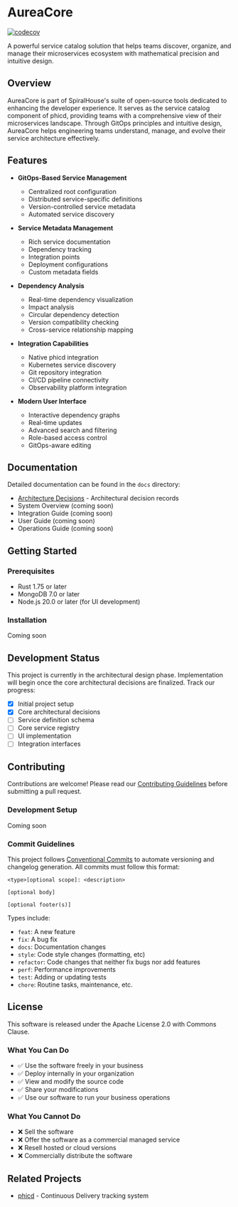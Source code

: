 # AureaCore

[![codecov](https://codecov.io/gh/spiralhouse/aureacore/branch/main/graph/badge.svg)](https://codecov.io/gh/spiralhouse/aureacore)

A powerful service catalog solution that helps teams discover, organize, and manage their microservices ecosystem with mathematical precision and intuitive design.

## Overview

AureaCore is part of SpiralHouse's suite of open-source tools dedicated to enhancing the developer experience. It serves as the service catalog component of phicd, providing teams with a comprehensive view of their microservices landscape. Through GitOps principles and intuitive design, AureaCore helps engineering teams understand, manage, and evolve their service architecture effectively.

## Features

* **GitOps-Based Service Management**
  - Centralized root configuration
  - Distributed service-specific definitions
  - Version-controlled service metadata
  - Automated service discovery

* **Service Metadata Management**
  - Rich service documentation
  - Dependency tracking
  - Integration points
  - Deployment configurations
  - Custom metadata fields

* **Dependency Analysis**
  - Real-time dependency visualization
  - Impact analysis
  - Circular dependency detection
  - Version compatibility checking
  - Cross-service relationship mapping

* **Integration Capabilities**
  - Native phicd integration
  - Kubernetes service discovery
  - Git repository integration
  - CI/CD pipeline connectivity
  - Observability platform integration

* **Modern User Interface**
  - Interactive dependency graphs
  - Real-time updates
  - Advanced search and filtering
  - Role-based access control
  - GitOps-aware editing

## Documentation

Detailed documentation can be found in the `docs` directory:

* [Architecture Decisions](docs/adr) - Architectural decision records
* System Overview (coming soon)
* Integration Guide (coming soon)
* User Guide (coming soon)
* Operations Guide (coming soon)

## Getting Started

### Prerequisites

* Rust 1.75 or later
* MongoDB 7.0 or later
* Node.js 20.0 or later (for UI development)

### Installation

Coming soon

## Development Status

This project is currently in the architectural design phase. Implementation will begin once the core architectural decisions are finalized. Track our progress:

- [x] Initial project setup
- [x] Core architectural decisions
- [ ] Service definition schema
- [ ] Core service registry
- [ ] UI implementation
- [ ] Integration interfaces

## Contributing

Contributions are welcome! Please read our [Contributing Guidelines](CONTRIBUTING.md) before submitting a pull request.

### Development Setup

Coming soon

### Commit Guidelines

This project follows [Conventional Commits](https://www.conventionalcommits.org/) to automate versioning and changelog generation. All commits must follow this format:

```
<type>[optional scope]: <description>

[optional body]

[optional footer(s)]
```

Types include:
* `feat`: A new feature
* `fix`: A bug fix
* `docs`: Documentation changes
* `style`: Code style changes (formatting, etc)
* `refactor`: Code changes that neither fix bugs nor add features
* `perf`: Performance improvements
* `test`: Adding or updating tests
* `chore`: Routine tasks, maintenance, etc.

## License

This software is released under the Apache License 2.0 with Commons Clause.

### What You Can Do
* ✅ Use the software freely in your business
* ✅ Deploy internally in your organization
* ✅ View and modify the source code
* ✅ Share your modifications
* ✅ Use our software to run your business operations

### What You Cannot Do
* ❌ Sell the software
* ❌ Offer the software as a commercial managed service
* ❌ Resell hosted or cloud versions
* ❌ Commercially distribute the software

## Related Projects

* [phicd](https://github.com/spiralhouse/phicd) - Continuous Delivery tracking system
